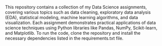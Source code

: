 This repository contains a collection of my Data Science assignments, covering various topics such as data cleaning, exploratory data analysis (EDA), statistical modeling,
machine learning algorithms, and data visualization. Each assignment demonstrates practical applications of data science techniques using Python libraries like Pandas, NumPy,
Scikit-learn, and Matplotlib. To run the code, clone the repository and install the necessary dependencies listed in the requirements.txt file.



